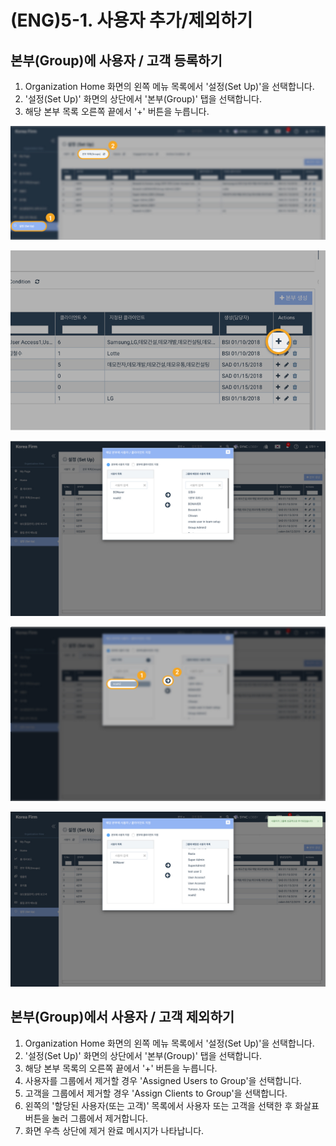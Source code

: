 # \(ENG\)5-1. 사용자 추가/제외하기

## 본부\(Group\)에 사용자 / 고객 등록하기

1. Organization Home 화면의 왼쪽 메뉴 목록에서 '설정\(Set Up\)'을 선택합니다.
2. '설정\(Set Up\)' 화면의 상단에서 '본부\(Group\)' 탭을 선택합니다. 
3. 해당 본부 목록 오른쪽 끝에서 '+' 버튼을 누릅니다. 

![](../../../.gitbook/assets/a_4_0.jpg)

![](../../../.gitbook/assets/a_5-1_1.jpg)

![&#xC67C;&#xCABD; &#xAC80;&#xC0C9;&#xCC3D;&#xC5D0; &#xC0AC;&#xC6A9;&#xC790;&#xC758; &#xC774;&#xB984;&#xC744; &#xAC80;&#xC0C9;&#xD569;&#xB2C8;&#xB2E4;. ](../../../.gitbook/assets/a_5-1_2.jpg)

![&#xC0AC;&#xC6A9;&#xC790;&#xC758; &#xC774;&#xB984;&#xC744; &#xD074;&#xB9AD;&#xD55C; &#xD6C4; &#xC624;&#xB978;&#xCABD; &#xBC29;&#xD5A5; &#xD654;&#xC0B4;&#xD45C;&#xB97C; &#xB204;&#xB985;&#xB2C8;&#xB2E4;. ](../../../.gitbook/assets/a_5-1_3.jpg)

![&#xC624;&#xB978;&#xCABD; &#xBAA9;&#xB85D;&#xC5D0; &#xCD94;&#xAC00;&#xB41C; &#xC0AC;&#xC6A9;&#xC790;&#xAC00; &#xB098;&#xD0C0;&#xB098;&#xBA70;, &#xD654;&#xBA74; &#xC6B0;&#xCE21; &#xC0C1;&#xB2E8;&#xC5D0; &#xC131;&#xACF5; &#xC54C;&#xB9BC;&#xC774; &#xD45C;&#xC2DC;&#xB429;&#xB2C8;&#xB2E4;. ](../../../.gitbook/assets/a_5-1_4.jpg)

## 본부\(Group\)에서 사용자 / 고객 제외하기 <a id="undefined-1"></a>

1. Organization Home 화면의 왼쪽 메뉴 목록에서 '설정\(Set Up\)'을 선택합니다.
2. '설정\(Set Up\)' 화면의 상단에서 '본부\(Group\)' 탭을 선택합니다.
3. 해당 본부 목록의 오른쪽 끝에서 '+' 버튼을 누릅니다.
4. 사용자를 그룹에서 제거할 경우 'Assigned Users to Group'을 선택합니다.
5. 고객을 그룹에서 제거할 경우 'Assign Clients to Group'을 선택합니다.
6. 왼쪽의 '할당된 사용자\(또는 고객\)' 목록에서 사용자 또는 고객을 선택한 후 화살표 버튼을 눌러 그룹에서 제거합니다. 
7. 화면 우측 상단에 제거 완료 메시지가 나타납니다. 

